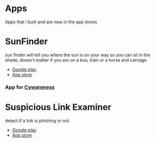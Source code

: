 # Apps 
Apps that i built and are now in the app stores


# SunFinder  

sun finder will tell you where the sun is on your way so you can sit in the shade, doesn't matter if you are on a bus, train or a horse and carriage

 - [Google play](https://play.google.com/store/apps/details?id=koler.nick.sunfinder)
 - [App store]( https://apps.apple.com/app/id1478555605)



### App for [Cywareness](https://cywareness.io)

# Suspicious Link Examiner

detect if a link is phishing or not
 
 - [Google play](https://play.google.com/store/apps/details?id=io.cywareness.cywarenessandroid)
 - [App store](https://apps.apple.com/us/app/id1518002898)

